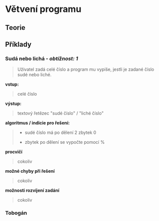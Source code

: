 # Větvení programu
## **Teorie**
## **Příklady**
### **Sudá nebo lichá** - *obtížnost: 1* 
> Uživatel zadá celé číslo a program mu vypíše, jestli je zadané číslo sudé nebo liché.

**vstup:**
> celé číslo

**výstup:**
> textový řetězec "sudé číslo" / "liché číslo"

**algoritmus / indicie pro řešení:**
> * sudé číslo má po dělení 2 zbytek 0
>
> * zbytek po dělení se vypočte pomocí %

**procvičí**
> cokoliv

**možné chyby při řešení**
> cokoliv

**možnosti rozvíjení zadání**
> cokoliv
### Tobogán
